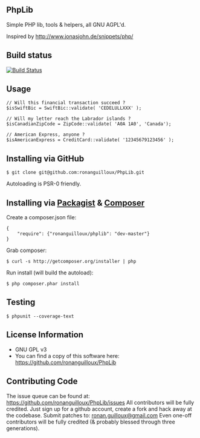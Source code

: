 PhpLib
--------

Simple PHP lib, tools & helpers, all GNU AGPL'd.

Inspired by http://www.jonasjohn.de/snippets/php/

Build status
------------

[![Build Status](https://secure.travis-ci.org/ronanguilloux/PhpLib.png?branch=master)](http://travis-ci.org/ronanguilloux/PhpLib)


Usage
-----

    // Will this financial transaction succeed ?
    $isSwiftBic = SwiftBic::validate( 'CEDELULLXXX' );

    // Will my letter reach the Labrador islands ?
    $isCanadianZipCode = ZipCode::validate( 'A0A 1A0', 'Canada');

    // American Express, anyone ?
    $isAmericanExpress = CreditCard::validate( '12345679123456' );


Installing via GitHub
---------------------

    $ git clone git@github.com:ronanguilloux/PhpLib.git

Autoloading is PSR-0 friendly.

Installing via [Packagist](https://packagist.org/packages/ronanguilloux/phplib) & [Composer](http://getcomposer.org/doc/00-intro.md)
-----------------------------------

Create a composer.json file:

    {
        "require": {"ronanguilloux/phplib": "dev-master"}
    }


Grab composer:

    $ curl -s http://getcomposer.org/installer | php

Run install (will build the autoload):

    $ php composer.phar install


Testing
-------

    $ phpunit --coverage-text


License Information
-------------------

* GNU GPL v3
* You can find a copy of this software here: https://github.com/ronanguilloux/PhpLib


Contributing Code
-----------------

The issue queue can be found at: https://github.com/ronanguilloux/PhpLib/issues
All contributors will be fully credited. Just sign up for a github account, create a fork and hack away at the codebase.
Submit patches to: ronan.guilloux@gmail.com
Even one-off contributors will be fully credited (& probably blessed through three generations).

